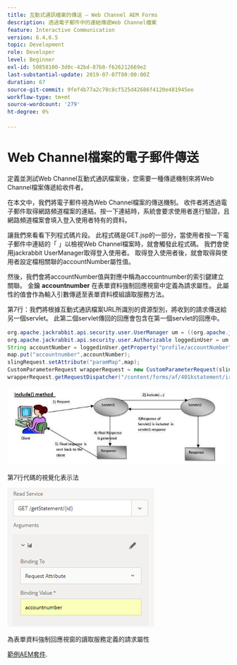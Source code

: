 ```yaml
---
title: 互動式通訊檔案的傳送 — Web Channel AEM Forms
description: 透過電子郵件中的連結傳遞Web Channel檔案
feature: Interactive Communication
version: 6.4,6.5
topic: Development
role: Developer
level: Beginner
exl-id: 50858100-3d0c-42bd-87b8-f626212669e2
last-substantial-update: 2019-07-07T00:00:00Z
duration: 67
source-git-commit: 9fef4b77a2c70c8cf525d42686f4120e481945ee
workflow-type: tm+mt
source-wordcount: '279'
ht-degree: 0%

---
```


# Web Channel檔案的電子郵件傳送

定義並測試Web Channel互動式通訊檔案後，您需要一種傳遞機制來將Web Channel檔案傳遞給收件者。

在本文中，我們將電子郵件視為Web Channel檔案的傳送機制。 收件者將透過電子郵件取得網路頻道檔案的連結。按一下連結時，系統會要求使用者進行驗證，且網路頻道檔案會填入登入使用者特有的資料。

讓我們來看看下列程式碼片段。 此程式碼是GET.jsp的一部分，當使用者按一下電子郵件中連結的「 」以檢視Web Channel檔案時，就會觸發此程式碼。 我們會使用jackrabbit UserManager取得登入使用者。 取得登入使用者後，就會取得與使用者設定檔相關聯的accountNumber屬性值。

然後，我們會將accountNumber值與對應中稱為accountnumber的索引鍵建立關聯。 金鑰 **accountnumber** 在表單資料強制回應視窗中定義為請求屬性。 此屬性的值會作為輸入引數傳遞至表單資料模組讀取服務方法。

第7行：我們將根據互動式通訊檔案URL所識別的資源型別，將收到的請求傳送給另一個servlet。 此第二個servlet傳回的回應會包含在第一個servlet的回應中。

```java
org.apache.jackrabbit.api.security.user.UserManager um = ((org.apache.jackrabbit.api.JackrabbitSession) session).getUserManager();
org.apache.jackrabbit.api.security.user.Authorizable loggedinUser = um.getAuthorizable(session.getUserID());
String accountNumber = loggedinUser.getProperty("profile/accountNumber")[0].getString();
map.put("accountnumber",accountNumber);
slingRequest.setAttribute("paramMap",map);
CustomParameterRequest wrapperRequest = new CustomParameterRequest(slingRequest,"GET");
wrapperRequest.getRequestDispatcher("/content/forms/af/401kstatement/irastatement/channels/web.html").include(wrapperRequest, response);
```

![包含方法方法](assets/includemethod.jpg)

第7行代碼的視覺化表示法

![要求引數設定](assets/requestparameter.png)

為表單資料強制回應視窗的讀取服務定義的請求屬性

[範例AEM套件](assets/webchanneldelivery.zip).
